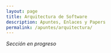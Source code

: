 ```yaml
---
layout: page
title: Arquitectura de Software
description: Apuntes, Enlaces y Papers
permalink: /apuntes/arquitectura/
---
```


_Sección en progreso_